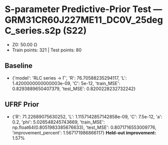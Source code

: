 # S-parameter Predictive-Prior Test — GRM31CR60J227ME11_DC0V_25degC_series.s2p (S22)
- Z0: 50.00 Ω
- Train points: 321  |  Test points: 80

## Baseline
- {'model': 'RLC series -> Γ', 'R': 76.70588235294117, 'L': 1.4200000000000003e-09, 'C': 5e-12, 'train_MSE': 0.8293889650407379, 'test_MSE': 0.8200228232732242}

## UFRF Prior
- {'R': 71.22689075630252, 'L': 1.1157142857142858e-09, 'C': 7.5e-12, 'a': 0.2, 'phi': 5.026548245743669, 'train_MSE': np.float64(0.8051983385676633), 'test_MSE': 0.8071716553009776, 'improvement_percent': 1.567171986866117}
**Held-out improvement:** 1.57%